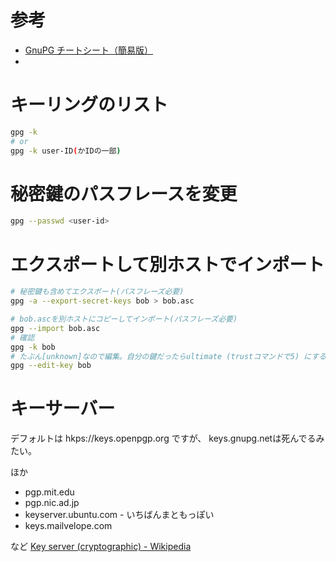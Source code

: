 # 参考
- [GnuPG チートシート（簡易版）](https://zenn.dev/spiegel/articles/20200920-gnupg-cheat-sheet)
- 


# キーリングのリスト

```bash
gpg -k
# or
gpg -k user-ID(かIDの一部)
```

# 秘密鍵のパスフレースを変更

```bash
gpg --passwd <user-id>
```

# エクスポートして別ホストでインポート

```bash
# 秘密鍵も含めてエクスポート(パスフレーズ必要)
gpg -a --export-secret-keys bob > bob.asc

# bob.ascを別ホストにコピーしてインポート(パスフレーズ必要)
gpg --import bob.asc
# 確認
gpg -k bob
# たぶん[unknown]なので編集。自分の鍵だったらultimate (trustコマンドで5) にするとか
gpg --edit-key bob
```

# キーサーバー


デフォルトは
hkps://keys.openpgp.org
ですが、
keys.gnupg.netは死んでるみたい。

ほか
- pgp.mit.edu
- pgp.nic.ad.jp
- keyserver.ubuntu.com - いちばんまともっぽい
- keys.mailvelope.com

など [Key server (cryptographic) - Wikipedia](https://en.wikipedia.org/wiki/Key_server_(cryptographic)#Keyserver_examples)
